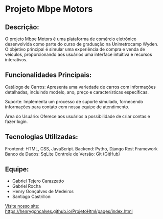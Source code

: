 # Projeto Mbpe Motors

## Descrição:
O projeto Mbpe Motors é uma plataforma de comércio eletrônico desenvolvida como parte do curso de graduação na Unimetrocamp Wyden. O objetivo principal é simular uma experiência de compra e venda de veículos, proporcionando aos usuários uma interface intuitiva e recursos interativos.

## Funcionalidades Principais:

Catálogo de Carros: Apresenta uma variedade de carros com informações detalhadas, incluindo modelo, ano, preço e características específicas.

Suporte: Implementa um processo de suporte simulado, fornecendo informações para contato com nossa equipe de atendimento.

Área do Usuário: Oferece aos usuários a possibilidade de criar contas e fazer login.

## Tecnologias Utilizadas:

Frontend: HTML, CSS, JavaScript.
Backend: Pytho, Django Rest Framework
Banco de Dados: SqLite
Controle de Versão: Git (GitHub)

## Equipe:

* Gabriel Tejero Carazzatto
* Gabriel Rocha
* Henry Gonçalves de Medeiros
* Santiago Castrillon

<a href="https://henrygoncalves.github.io/ProjetoHtml/pages/index.html"> Visite nosso site: https://henrygoncalves.github.io/ProjetoHtml/pages/index.html </a>
